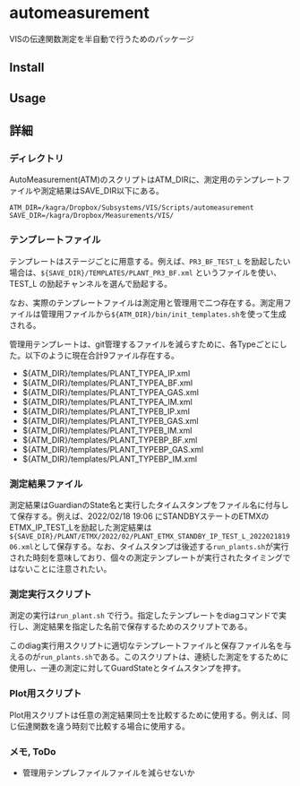 # automeasurement

VISの伝達関数測定を半自動で行うためのパッケージ

## Install

## Usage

## 詳細

### ディレクトリ

AutoMeasurement(ATM)のスクリプトはATM_DIRに、測定用のテンプレートファイルや測定結果はSAVE_DIR以下にある。

```
ATM_DIR=/kagra/Dropbox/Subsystems/VIS/Scripts/automeasurement
SAVE_DIR=/kagra/Dropbox/Measurements/VIS/
```

### テンプレートファイル

テンプレートはステージごとに用意する。例えば、`PR3_BF_TEST_L` を励起したい場合は、`${SAVE_DIR}/TEMPLATES/PLANT_PR3_BF.xml` というファイルを使い、TEST_L の励起チャンネルを選んで励起する。

なお、実際のテンプレートファイルは測定用と管理用で二つ存在する。測定用ファイルは管理用ファイルから`${ATM_DIR}/bin/init_templates.sh`を使って生成される。

管理用テンプレートは、git管理するファイルを減らすために、各Typeごとにした。以下のように現在合計9ファイル存在する。

 * ${ATM_DIR}/templates/PLANT_TYPEA_IP.xml
 * ${ATM_DIR}/templates/PLANT_TYPEA_BF.xml
 * ${ATM_DIR}/templates/PLANT_TYPEA_GAS.xml
 * ${ATM_DIR}/templates/PLANT_TYPEA_IM.xml
 * ${ATM_DIR}/templates/PLANT_TYPEB_IP.xml
 * ${ATM_DIR}/templates/PLANT_TYPEB_GAS.xml 
 * ${ATM_DIR}/templates/PLANT_TYPEB_IM.xml
 * ${ATM_DIR}/templates/PLANT_TYPEBP_BF.xml
 * ${ATM_DIR}/templates/PLANT_TYPEBP_GAS.xml 
 * ${ATM_DIR}/templates/PLANT_TYPEBP_IM.xml  

### 測定結果ファイル

測定結果はGuardianのState名と実行したタイムスタンプをファイル名に付与して保存する。例えば、2022/02/18 19:06 にSTANDBYステートのETMXのETMX_IP_TEST_Lを励起した測定結果は`${SAVE_DIR}/PLANT/ETMX/2022/02/PLANT_ETMX_STANDBY_IP_TEST_L_202202181906.xml`として保存する。なお、タイムスタンプは後述する`run_plants.sh`が実行された時刻を意味しており、個々の測定テンプレートが実行されたタイミングではないことに注意されたい。

### 測定実行スクリプト

測定の実行は`run_plant.sh` で行う。指定したテンプレートをdiagコマンドで実行し、測定結果を指定した名前で保存するためのスクリプトである。

このdiag実行用スクリプトに適切なテンプレートファイルと保存ファイル名を与えるのが`run_plants.sh`である。このスクリプトは、連続した測定をするために使用し、一連の測定に対してGuardStateとタイムスタンプを押す。

### Plot用スクリプト

Plot用スクリプトは任意の測定結果同士を比較するために使用する。例えば、同じ伝達関数を違う時刻で比較する場合に使用する。

### メモ, ToDo

 * 管理用テンプレファイルファイルを減らせないか